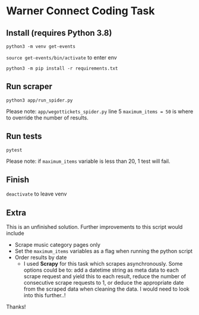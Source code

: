 # Warner Connect Coding Task
## Install (requires Python 3.8)
`python3 -m venv get-events`

`source get-events/bin/activate` to enter env

`python3 -m pip install -r requirements.txt`

## Run scraper
`python3 app/run_spider.py`

Please note: `app/wegottickets_spider.py` line 5 `maximum_items = 50` is where to override the number of results.

## Run tests
`pytest`

Please note: if `maximum_items` variable is less than 20, 1 test will fail.


## Finish
`deactivate` to leave venv

## Extra
This is an unfinished solution. Further improvements to this script would include

- Scrape music category pages only
- Set the `maximum_items` variables as a flag when running the python script
- Order results by date
    - I used **Scrapy** for this task which scrapes asynchronously. Some options could be to: add a datetime string as meta data to each scrape request and yield this to each result, reduce the number of consecutive scrape requests to 1, or deduce the appropriate date from the scraped data when cleaning the data. I would need to look into this further..!

Thanks!